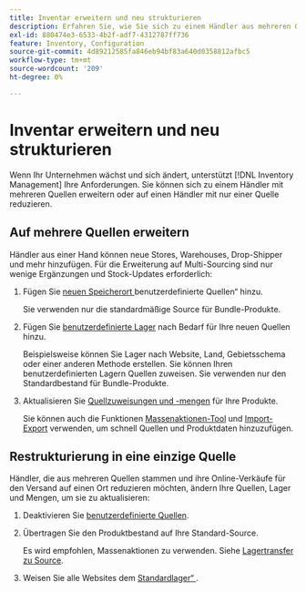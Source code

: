 ```yaml
---
title: Inventar erweitern und neu strukturieren
description: Erfahren Sie, wie Sie sich zu einem Händler aus mehreren Quellen entwickeln oder auf einen Händler aus einer Hand reduzieren können.
exl-id: 880474e3-6533-4b2f-adf7-4312787ff736
feature: Inventory, Configuration
source-git-commit: 4d89212585fa846eb94bf83a640d0358812afbc5
workflow-type: tm+mt
source-wordcount: '209'
ht-degree: 0%

---
```


# Inventar erweitern und neu strukturieren

Wenn Ihr Unternehmen wächst und sich ändert, unterstützt [!DNL Inventory Management] Ihre Anforderungen. Sie können sich zu einem Händler mit mehreren Quellen erweitern oder auf einen Händler mit nur einer Quelle reduzieren.

## Auf mehrere Quellen erweitern

Händler aus einer Hand können neue Stores, Warehouses, Drop-Shipper und mehr hinzufügen. Für die Erweiterung auf Multi-Sourcing sind nur wenige Ergänzungen und Stock-Updates erforderlich:

1. Fügen Sie [ neuen Speicherort ](sources-add.md)benutzerdefinierte Quellen“ hinzu.

   Sie verwenden nur die standardmäßige Source für Bundle-Produkte.

1. Fügen Sie [benutzerdefinierte Lager](stocks-add.md) nach Bedarf für Ihre neuen Quellen hinzu.

   Beispielsweise können Sie Lager nach Website, Land, Gebietsschema oder einer anderen Methode erstellen. Sie können Ihren benutzerdefinierten Lagern Quellen zuweisen. Sie verwenden nur den Standardbestand für Bundle-Produkte.

1. Aktualisieren Sie [Quellzuweisungen und -mengen](quantities-manage.md) für Ihre Produkte.

   Sie können auch die Funktionen [Massenaktionen-Tool](bulk-assignment.md) und [Import-Export](inventory-import-export.md) verwenden, um schnell Quellen und Produktdaten hinzuzufügen.

## Restrukturierung in eine einzige Quelle

Händler, die aus mehreren Quellen stammen und ihre Online-Verkäufe für den Versand auf einen Ort reduzieren möchten, ändern Ihre Quellen, Lager und Mengen, um sie zu aktualisieren:

1. Deaktivieren Sie [benutzerdefinierte Quellen](sources-disable.md).

1. Übertragen Sie den Produktbestand auf Ihre Standard-Source.

   Es wird empfohlen, Massenaktionen zu verwenden. Siehe [Lagertransfer zu Source](inventory-transfer.md).

1. Weisen Sie alle Websites dem [Standardlager“ ](stocks-manage.md).
